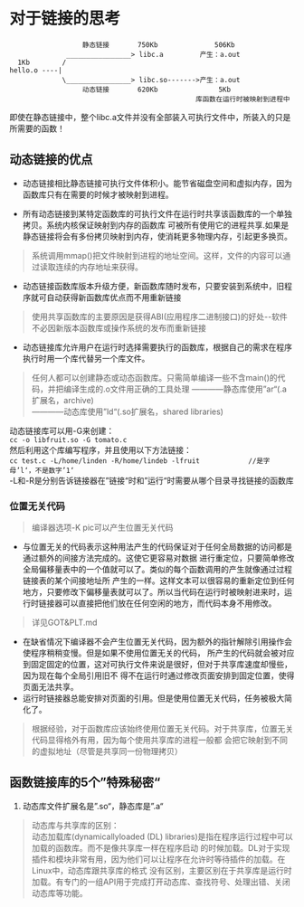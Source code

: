 # 对于链接的思考

                      静态链接       750Kb              506Kb
                  ________________> libc.a         产生：a.out             
      1Kb        /
    hello.o ----|                   
                 \________________> libc.so------->产生：a.out        
                      动态链接       620Kb               5Kb
                                                  库函数在运行时被映射到进程中
即使在静态链接中，整个libc.a文件并没有全部装入可执行文件中，所装入的只是所需要的函数！
## 动态链接的优点
* 动态链接相比静态链接可执行文件体积小。能节省磁盘空间和虚拟内存，因为函数库只有在需要的时候才被映射到进程。

* 所有动态链接到某特定函数库的可执行文件在运行时共享该函数库的一个单独拷贝。系统内核保证映射到内存的函数库
  可被所有使用它的进程共享.如果是静态链接将会有多份拷贝映射到内存，使消耗更多物理内存，引起更多换页。
>系统调用mmap()把文件映射到进程的地址空间。这样，文件的内容可以通过读取连续的内存地址来获得。

* 动态链接函数库版本升级方便，新函数库随时发布，只要安装到系统中，旧程序就可自动获得新函数库优点而不用重新链接
>使用共享函数库的主要原因是获得ABI(应用程序二进制接口)的好处--软件不必因新版本函数库或操作系统的发布而重新链接

* 动态链接库允许用户在运行时选择需要执行的函数库，根据自己的需求在程序执行时用一个库代替另一个库文件。
>任何人都可以创建静态或动态函数库。只需简单编译一些不含main()的代码，并把编译生成的.o文件用正确的工具处理
 ————静态库使用”ar“(.a扩展名，archive)<br/>————动态库使用”ld“(.so扩展名，shared libraries)
 
动态链接库可以用-G来创建：<br/>
`cc -o libfruit.so -G tomato.c`<br/>
然后利用这个库编写程序，并且使用以下方法链接：<br/>
`cc test.c -L/home/linden -R/home/lindeb -lfruit            //是字母’l‘，不是数字’1‘`<br/>
-L和-R是分别告诉链接器在”链接“时和”运行“时需要从哪个目录寻找链接的函数库<br/>
### 位置无关代码
>编译器选项-K pic可以产生位置无关代码<br/>
* 与位置无关的代码表示这种用法产生的代码保证对于任何全局数据的访问都是通过额外的间接方法完成的。这使它更容易对数据
 进行重定位，只要简单修改全局偏移量表中的一个值就可以了。类似的每个函数调用的产生就像通过过程链接表的某个间接地址所
 产生的一样。这样文本可以很容易的重新定位到任何地方，只要修改下偏移量表就可以了。所以当代码在运行时被映射进来时，运
 行时链接器可以直接把他们放在任何空闲的地方，而代码本身不用修改。
>详见GOT&PLT.md
* 在缺省情况下编译器不会产生位置无关代码，因为额外的指针解除引用操作会使程序稍稍变慢。但是如果不使用位置无关的代码，
 所产生的代码就会被对应到固定固定的位置，这对可执行文件来说是很好，但对于共享库速度却慢些，因为现在每个全局引用旧不
 得不在运行时通过修改页面安排到固定位置，使得页面无法共享。
* 运行时链接器总能安排对页面的引用。但是使用位置无关代码，任务被极大简化了。
>根据经验，对于函数库应该始终使用位置无关代码。对于共享库，位置无关代码显得格外有用，因为每个使用共享库的进程一般都
会把它映射到不同的虚拟地址（尽管是共享同一份物理拷贝）
## 函数链接库的5个”特殊秘密“
1. 动态库文件扩展名是”.so“，静态库是”.a“
>动态库与共享库的区别：<br/>
动态加载库(dynamicallyloaded (DL) libraries)是指在程序运行过程中可以加载的函数库。而不是像共享库一样在程序启动
的时候加载。DL对于实现插件和模块非常有用，因为他们可以让程序在允许时等待插件的加载。在Linux中，动态库跟共享库的格式
没有区别，主要区别在于共享库是运行时加载。有专门的一组API用于完成打开动态库、查找符号、处理出错、关闭动态库等功能。
